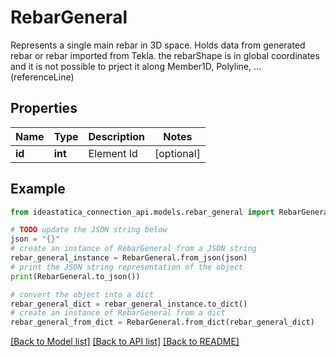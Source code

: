 # RebarGeneral

Represents a single main rebar in 3D space.  Holds data from generated rebar or rebar imported from Tekla.  the rebarShape is in global coordinates and it is not possible to prject it along Member1D, Polyline, ... (referenceLine)

## Properties

Name | Type | Description | Notes
------------ | ------------- | ------------- | -------------
**id** | **int** | Element Id | [optional] 

## Example

```python
from ideastatica_connection_api.models.rebar_general import RebarGeneral

# TODO update the JSON string below
json = "{}"
# create an instance of RebarGeneral from a JSON string
rebar_general_instance = RebarGeneral.from_json(json)
# print the JSON string representation of the object
print(RebarGeneral.to_json())

# convert the object into a dict
rebar_general_dict = rebar_general_instance.to_dict()
# create an instance of RebarGeneral from a dict
rebar_general_from_dict = RebarGeneral.from_dict(rebar_general_dict)
```
[[Back to Model list]](../README.md#documentation-for-models) [[Back to API list]](../README.md#documentation-for-api-endpoints) [[Back to README]](../README.md)



